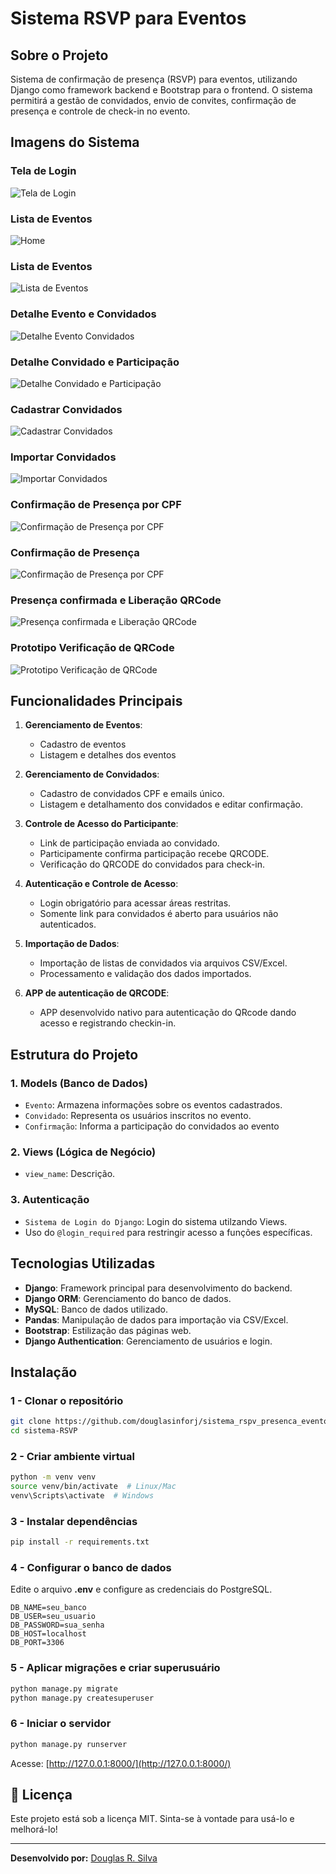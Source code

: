 # Sistema RSVP para Eventos

## Sobre o Projeto
Sistema de confirmação de presença (RSVP) para eventos, utilizando Django como framework backend e 
Bootstrap para o frontend. O sistema permitirá a gestão de convidados, envio de convites, 
confirmação de presença e controle de check-in no evento.


## Imagens do Sistema

### Tela de Login
![Tela de Login](assets/login.png)

### Lista de Eventos
![Home](assets/home.png)

### Lista de Eventos
![Lista de Eventos](assets/lista_eventos.png)

### Detalhe Evento e Convidados
![Detalhe Evento Convidados](assets/detalhes_evento_convidados.png)


### Detalhe Convidado e Participação
![Detalhe Convidado e Participação](assets/detalhe_convidado_confirmacao.png)


### Cadastrar Convidados
![Cadastrar Convidados](assets/cadastrar_convidado.png)

### Importar Convidados
![Importar Convidados](assets/importar_convidado.png)


### Confirmação de Presença por CPF
![Confirmação de Presença por CPF](assets/link_convidado_1.png)

### Confirmação de Presença
![Confirmação de Presença por CPF](assets/link_convidado_2.png)

### Presença confirmada e Liberação QRCode
![Presença confirmada e Liberação QRCode](assets/link_convidado_3.png)

### Prototipo Verificação de QRCode
![Prototipo Verificação de QRCode](assets/link_verifica_qrcode.png)


## Funcionalidades Principais
1. **Gerenciamento de Eventos**:
   - Cadastro de eventos
   - Listagem e detalhes dos eventos

2. **Gerenciamento de Convidados**:
   - Cadastro de convidados CPF e emails único.
   - Listagem e detalhamento dos convidados e editar confirmação.

3. **Controle de Acesso do Participante**:
   - Link de participação enviada ao convidado.
   - Participamente confirma participação recebe QRCODE.
   - Verificação do QRCODE do convidados para check-in.

4. **Autenticação e Controle de Acesso**:
   - Login obrigatório para acessar áreas restritas.
   - Somente link para convidados é aberto para usuários não autenticados.

5. **Importação de Dados**:
   - Importação de listas de convidados via arquivos CSV/Excel.
   - Processamento e validação dos dados importados.

6. **APP de autenticação de QRCODE**:
   - APP desenvolvido nativo para autenticação do QRcode dando acesso e registrando checkin-in.

## Estrutura do Projeto
### 1. Models (Banco de Dados)
- `Evento`: Armazena informações sobre os eventos cadastrados.
- `Convidado`: Representa os usuários inscritos no evento.
- `Confirmação`: Informa a participação do convidados ao evento

### 2. Views (Lógica de Negócio)
- `view_name`: Descrição.


### 3. Autenticação
- `Sistema de Login do Django`: Login do sistema utilzando Views.
- Uso do `@login_required` para restringir acesso a funções específicas.

## Tecnologias Utilizadas
- **Django**: Framework principal para desenvolvimento do backend.
- **Django ORM**: Gerenciamento do banco de dados.
- **MySQL**: Banco de dados utilizado.
- **Pandas**: Manipulação de dados para importação via CSV/Excel.
- **Bootstrap**: Estilização das páginas web.
- **Django Authentication**: Gerenciamento de usuários e login.


## Instalação
### 1 - Clonar o repositório
```bash
git clone https://github.com/douglasinforj/sistema_rspv_presenca_eventos.git
cd sistema-RSVP
```

### 2 - Criar ambiente virtual
```bash
python -m venv venv
source venv/bin/activate  # Linux/Mac
venv\Scripts\activate  # Windows
```

### 3 - Instalar dependências
```bash
pip install -r requirements.txt
```

### 4 - Configurar o banco de dados
Edite o arquivo **.env** e configure as credenciais do PostgreSQL.
```env
DB_NAME=seu_banco
DB_USER=seu_usuario
DB_PASSWORD=sua_senha
DB_HOST=localhost
DB_PORT=3306
```

### 5 - Aplicar migrações e criar superusuário
```bash
python manage.py migrate
python manage.py createsuperuser
```

### 6 - Iniciar o servidor
```bash
python manage.py runserver
```
Acesse: [http://127.0.0.1:8000/](http://127.0.0.1:8000/)



## 📄 Licença
Este projeto está sob a licença MIT. Sinta-se à vontade para usá-lo e melhorá-lo! 

---
**Desenvolvido por:** [Douglas R. Silva](https://github.com/douglasinforj) 

